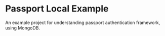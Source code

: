 # Passport Local Example

An example project for understanding passport authentication framework, using MongoDB.
